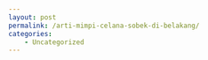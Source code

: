 ```yaml
---
layout: post
permalink: /arti-mimpi-celana-sobek-di-belakang/
categories:
    - Uncategorized
---
```



